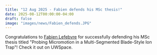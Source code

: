 ```yaml
---
title: "12 Aug 2025 - Fabien defends his MSc thesis!"
date: 2025-08-12T00:00:00-04:00
draft: false
image: "images/news/Fabien_defends.JPG"
---
```


Congratulations to [Fabien Lefebvre](/../members/Fabien-Lefebvre/) for successfully defending his MSc thesis titled "Probing Micromotion in a Multi-Segmented Blade-Style Ion Trap"!  Check it out on UWSpace.
